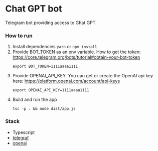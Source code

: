 # Chat GPT bot
Telegram bot providing access to Ghat GPT.

### How to run

1. Install dependencies `yarn` or `npm install`
1. Provide BOT_TOKEN as an env variable. How to get the token: https://core.telegram.org/bots/tutorial#obtain-your-bot-token
    ```
    export BOT_TOKEN=1111aaaa1111
    ```
1. Provide OPENAI_API_KEY. You can get or create the OpenAI api key here: https://platform.openai.com/account/api-keys
    ```
    export OPENAI_API_KEY=1111aaaa1111
    ```
1. Build and run the app
    ```
    tsc -p . && node dist/app.js
    ```

### Stack

- Typescript
- [telegraf](https://github.com/telegraf/telegraf)
- [openai](https://github.com/openai/openai-node)
